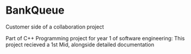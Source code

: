 # BankQueue
Customer side of a collaboration project


Part of C++ Programming project for year 1 of software engineering:
This project recieved a 1st Mid, alongside detailed documentation
